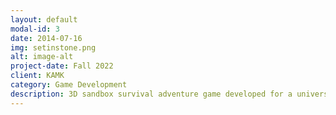 ```yaml
---
layout: default
modal-id: 3
date: 2014-07-16
img: setinstone.png
alt: image-alt
project-date: Fall 2022
client: KAMK
category: Game Development
description: 3D sandbox survival adventure game developed for a university course. During this project I acted as the lead programmer, implementing major game mechanics and managing overall development. https://darralord.itch.io/set-in-stone/
---
```

